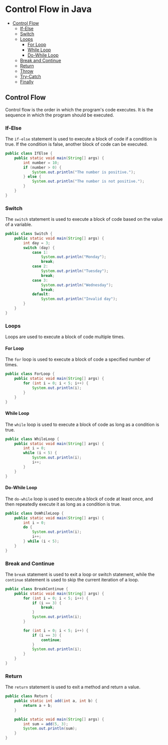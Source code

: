 # Control Flow in Java
- [Control Flow](#control-flow)
  - [If-Else](#if-else)
  - [Switch](#switch)
  - [Loops](#loops)
    - [For Loop](#for-loop)
    - [While Loop](#while-loop)
    - [Do-While Loop](#do-while-loop)
  - [Break and Continue](#break-and-continue)
  - [Return](#return)
  - [Throw](#throw)
  - [Try-Catch](#try-catch)
  - [Finally](#finally)

## Control Flow
Control flow is the order in which the program's code executes. It is the sequence in which the program should be executed.

### If-Else
The `if-else` statement is used to execute a block of code if a condition is true. If the condition is false, another block of code can be executed.

```java
public class IfElse {
    public static void main(String[] args) {
        int number = 10;
        if (number > 0) {
            System.out.println("The number is positive.");
        } else {
            System.out.println("The number is not positive.");
        }
    }
}
```

### Switch
The `switch` statement is used to execute a block of code based on the value of a variable.

```java
public class Switch {
    public static void main(String[] args) {
        int day = 3;
        switch (day) {
            case 1:
                System.out.println("Monday");
                break;
            case 2:
                System.out.println("Tuesday");
                break;
            case 3:
                System.out.println("Wednesday");
                break;
            default:
                System.out.println("Invalid day");
        }
    }
}
```

### Loops
Loops are used to execute a block of code multiple times.

#### For Loop
The `for` loop is used to execute a block of code a specified number of times.

```java
public class ForLoop {
    public static void main(String[] args) {
        for (int i = 0; i < 5; i++) {
            System.out.println(i);
        }
    }
}
```

#### While Loop
The `while` loop is used to execute a block of code as long as a condition is true.

```java
public class WhileLoop {
    public static void main(String[] args) {
        int i = 0;
        while (i < 5) {
            System.out.println(i);
            i++;
        }
    }
}
```

#### Do-While Loop
The `do-while` loop is used to execute a block of code at least once, and then repeatedly execute it as long as a condition is true.

```java
public class DoWhileLoop {
    public static void main(String[] args) {
        int i = 0;
        do {
            System.out.println(i);
            i++;
        } while (i < 5);
    }
}
```

### Break and Continue
The `break` statement is used to exit a loop or switch statement, while the `continue` statement is used to skip the current iteration of a loop.

```java
public class BreakContinue {
    public static void main(String[] args) {
        for (int i = 0; i < 5; i++) {
            if (i == 3) {
                break;
            }
            System.out.println(i);
        }

        for (int i = 0; i < 5; i++) {
            if (i == 3) {
                continue;
            }
            System.out.println(i);
        }
    }
}
```

### Return
The `return` statement is used to exit a method and return a value.

```java
public class Return {
    public static int add(int a, int b) {
        return a + b;
    }

    public static void main(String[] args) {
        int sum = add(5, 3);
        System.out.println(sum);
    }
}
```

  
